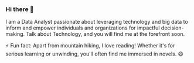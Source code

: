### Hi there 👋

I am a Data Analyst passionate about leveraging technology and big data to inform and empower individuals and organizations for impactful decision-making.
Talk about Technology, and you will find me at the forefront soon. 


⚡ Fun fact: Apart from mountain hiking, I love reading! Whether it's for serious learning or unwinding, you'll often find me immersed in novels. 😄
